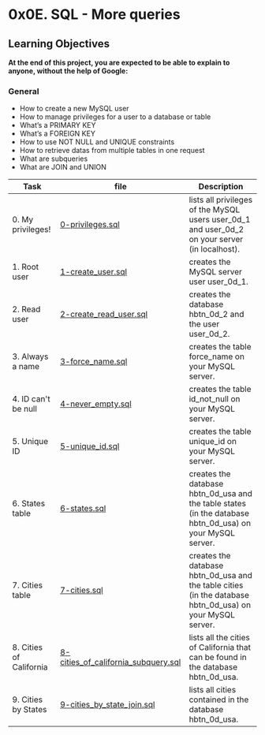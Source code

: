 # 0x0E. SQL - More queries

## Learning Objectives

**At the end of this project, you are expected to be able to explain to anyone, without the help of Google:**

### General

- How to create a new MySQL user
- How to manage privileges for a user to a database or table
- What’s a PRIMARY KEY
- What’s a FOREIGN KEY
- How to use NOT NULL and UNIQUE constraints
- How to retrieve datas from multiple tables in one request
- What are subqueries
- What are JOIN and UNION

| Task | file | Description |
|------|------|-------------|
| 0. My privileges! | [0-privileges.sql](https://github.com/SHEFOO10/alx-higher_level_programming/tree/main/0x0D-SQL_introduction/1-create_database_if_missing.sql) | lists all privileges of the MySQL users user_0d_1 and user_0d_2 on your server (in localhost). |
| 1. Root user | [1-create_user.sql](https://github.com/SHEFOO10/alx-higher_level_programming/tree/main/0x0D-SQL_introduction/1-create_user.sql) | creates the MySQL server user user_0d_1. |
| 2. Read user | [2-create_read_user.sql](https://github.com/SHEFOO10/alx-higher_level_programming/tree/main/0x0D-SQL_introduction/2-create_read_user.sql) | creates the database hbtn_0d_2 and the user user_0d_2. |
| 3. Always a name | [3-force_name.sql](https://github.com/SHEFOO10/alx-higher_level_programming/tree/main/0x0D-SQL_introduction/3-force_name.sql) | creates the table force_name on your MySQL server.|
| 4. ID can't be null | [4-never_empty.sql](https://github.com/SHEFOO10/alx-higher_level_programming/tree/main/0x0D-SQL_introduction/4-never_empty.sql) | creates the table id_not_null on your MySQL server.|
| 5. Unique ID | [5-unique_id.sql](https://github.com/SHEFOO10/alx-higher_level_programming/tree/main/0x0D-SQL_introduction/5-unique_id.sql) | creates the table unique_id on your MySQL server.|
| 6. States table | [6-states.sql](https://github.com/SHEFOO10/alx-higher_level_programming/tree/main/0x0D-SQL_introduction/6-states.sql) | creates the database hbtn_0d_usa and the table states (in the database hbtn_0d_usa) on your MySQL server. |
| 7. Cities table | [7-cities.sql](https://github.com/SHEFOO10/alx-higher_level_programming/tree/main/0x0D-SQL_introduction/7-cities.sql) | creates the database hbtn_0d_usa and the table cities (in the database hbtn_0d_usa) on your MySQL server. |
| 8. Cities of California | [8-cities_of_california_subquery.sql](https://github.com/SHEFOO10/alx-higher_level_programming/tree/main/0x0D-SQL_introduction/8-cities_of_california_subquery.sql) | lists all the cities of California that can be found in the database hbtn_0d_usa. |
| 9. Cities by States | [9-cities_by_state_join.sql](https://github.com/SHEFOO10/alx-higher_level_programming/tree/main/0x0D-SQL_introduction/9-cities_by_state_join.sql) | lists all cities contained in the database hbtn_0d_usa. |
